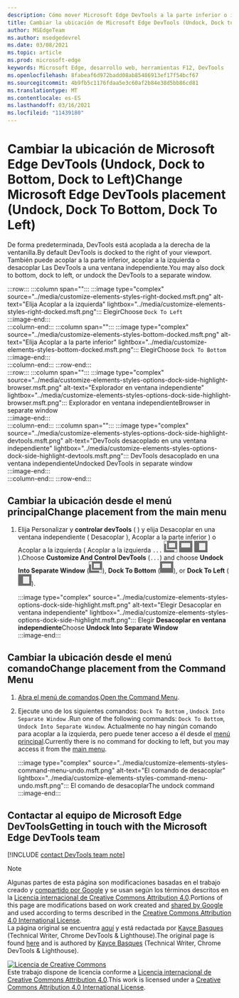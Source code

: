 ```yaml
---
description: Cómo mover Microsoft Edge DevTools a la parte inferior o izquierda de la ventanilla, o a una ventana independiente.
title: Cambiar la ubicación de Microsoft Edge DevTools (Undock, Dock to Bottom, Dock to Left)
author: MSEdgeTeam
ms.author: msedgedevrel
ms.date: 03/08/2021
ms.topic: article
ms.prod: microsoft-edge
keywords: Microsoft Edge, desarrollo web, herramientas F12, DevTools
ms.openlocfilehash: 8fabeaf6d972badd08ab85486913ef17f54bcf67
ms.sourcegitcommit: 4b9fb5c1176fdaa5e3c60af2b84e38d5bb86cd81
ms.translationtype: MT
ms.contentlocale: es-ES
ms.lasthandoff: 03/16/2021
ms.locfileid: "11439180"
---
```

<!-- Copyright Kayce Basques 

   Licensed under the Apache License, Version 2.0 (the "License");
   you may not use this file except in compliance with the License.
   You may obtain a copy of the License at

       https://www.apache.org/licenses/LICENSE-2.0

   Unless required by applicable law or agreed to in writing, software
   distributed under the License is distributed on an "AS IS" BASIS,
   WITHOUT WARRANTIES OR CONDITIONS OF ANY KIND, either express or implied.
   See the License for the specific language governing permissions and
   limitations under the License.  -->

# <a name="change-microsoft-edge-devtools-placement-undock-dock-to-bottom-dock-to-left"></a><span data-ttu-id="42af4-104">Cambiar la ubicación de Microsoft Edge DevTools (Undock, Dock to Bottom, Dock to Left)</span><span class="sxs-lookup"><span data-stu-id="42af4-104">Change Microsoft Edge DevTools placement (Undock, Dock To Bottom, Dock To Left)</span></span>  

<span data-ttu-id="42af4-105">De forma predeterminada, DevTools está acoplada a la derecha de la ventanilla.</span><span class="sxs-lookup"><span data-stu-id="42af4-105">By default DevTools is docked to the right of your viewport.</span></span>  <span data-ttu-id="42af4-106">También puede acoplar a la parte inferior, acoplar a la izquierda o desacoplar Las DevTools a una ventana independiente.</span><span class="sxs-lookup"><span data-stu-id="42af4-106">You may also dock to bottom, dock to left, or undock the DevTools to a separate window.</span></span>  

:::row:::
   :::column span="":::
      :::image type="complex" source="../media/customize-elements-styles-right-docked.msft.png" alt-text="Elija Acoplar a la izquierda" lightbox="../media/customize-elements-styles-right-docked.msft.png":::
         <span data-ttu-id="42af4-108">Elegir</span><span class="sxs-lookup"><span data-stu-id="42af4-108">Choose</span></span> `Dock To Left`  
      :::image-end:::  
   :::column-end:::
   :::column span="":::
      :::image type="complex" source="../media/customize-elements-styles-bottom-docked.msft.png" alt-text="Elija Acoplar a la parte inferior" lightbox="../media/customize-elements-styles-bottom-docked.msft.png":::
         <span data-ttu-id="42af4-110">Elegir</span><span class="sxs-lookup"><span data-stu-id="42af4-110">Choose</span></span> `Dock To Bottom`  
      :::image-end:::  
   :::column-end:::
:::row-end:::  
:::row:::
   :::column span="":::
      :::image type="complex" source="../media/customize-elements-styles-options-dock-side-highlight-browser.msft.png" alt-text="Explorador en ventana independiente" lightbox="../media/customize-elements-styles-options-dock-side-highlight-browser.msft.png":::
         <span data-ttu-id="42af4-112">Explorador en ventana independiente</span><span class="sxs-lookup"><span data-stu-id="42af4-112">Browser in separate window</span></span>  
      :::image-end:::  
   :::column-end:::
   :::column span="":::
      :::image type="complex" source="../media/customize-elements-styles-options-dock-side-highlight-devtools.msft.png" alt-text="DevTools desacoplado en una ventana independiente" lightbox="../media/customize-elements-styles-options-dock-side-highlight-devtools.msft.png":::
         <span data-ttu-id="42af4-114">DevTools desacoplado en una ventana independiente</span><span class="sxs-lookup"><span data-stu-id="42af4-114">Undocked DevTools in separate window</span></span>  
      :::image-end:::  
   :::column-end:::
:::row-end:::  

## <a name="change-placement-from-the-main-menu"></a><span data-ttu-id="42af4-115">Cambiar la ubicación desde el menú principal</span><span class="sxs-lookup"><span data-stu-id="42af4-115">Change placement from the main menu</span></span>  

1.  <span data-ttu-id="42af4-116">Elija Personalizar y **controlar devTools** \( \) y elija Desacoplar en una ventana independiente \( Desacoplar \), Acoplar a la parte inferior \) o Acoplar a la izquierda \( Acoplar a la izquierda `...`  ![ ](../media/undock-icon.msft.png)  ![ ](../media/bottom-icon.msft.png)  ![ ](../media/left-icon.msft.png) \).</span><span class="sxs-lookup"><span data-stu-id="42af4-116">Choose **Customize And Control DevTools** \(`...`\) and choose **Undock Into Separate Window** \(![Undock](../media/undock-icon.msft.png)\), **Dock To Bottom** \(![Dock To Bottom](../media/bottom-icon.msft.png)\), or **Dock To Left** \(![Dock To Left](../media/left-icon.msft.png)\).</span></span>  
    
    :::image type="complex" source="../media/customize-elements-styles-options-dock-side-highlight.msft.png" alt-text="Elegir Desacoplar en ventana independiente" lightbox="../media/customize-elements-styles-options-dock-side-highlight.msft.png":::
       <span data-ttu-id="42af4-118">Elegir **Desacoplar en ventana independiente**</span><span class="sxs-lookup"><span data-stu-id="42af4-118">Choose **Undock Into Separate Window**</span></span>  
    :::image-end:::  
    
## <a name="change-placement-from-the-command-menu"></a><span data-ttu-id="42af4-119">Cambiar la ubicación desde el menú comando</span><span class="sxs-lookup"><span data-stu-id="42af4-119">Change placement from the Command Menu</span></span>  

1.  <span data-ttu-id="42af4-120">[Abra el menú de comandos][DevtoolsCommandMenu].</span><span class="sxs-lookup"><span data-stu-id="42af4-120">[Open the Command Menu][DevtoolsCommandMenu].</span></span>  
1.  <span data-ttu-id="42af4-121">Ejecute uno de los siguientes comandos: `Dock To Bottom` , `Undock Into Separate Window` .</span><span class="sxs-lookup"><span data-stu-id="42af4-121">Run one of the following commands: `Dock To Bottom`, `Undock Into Separate Window`.</span></span>  <span data-ttu-id="42af4-122">Actualmente no hay ningún comando para acoplar a la izquierda, pero puede tener acceso a él desde el [menú principal](#change-placement-from-the-main-menu).</span><span class="sxs-lookup"><span data-stu-id="42af4-122">Currently there is no command for docking to left, but you may access it from the [main menu](#change-placement-from-the-main-menu).</span></span>  
    
    :::image type="complex" source="../media/customize-elements-styles-command-menu-undo.msft.png" alt-text="El comando de desacoplar" lightbox="../media/customize-elements-styles-command-menu-undo.msft.png":::
       <span data-ttu-id="42af4-124">El comando de desacoplar</span><span class="sxs-lookup"><span data-stu-id="42af4-124">The undock command</span></span>  
    :::image-end:::  
    
## <a name="getting-in-touch-with-the-microsoft-edge-devtools-team"></a><span data-ttu-id="42af4-125">Contactar al equipo de Microsoft Edge DevTools</span><span class="sxs-lookup"><span data-stu-id="42af4-125">Getting in touch with the Microsoft Edge DevTools team</span></span>  

[!INCLUDE [contact DevTools team note](../includes/contact-devtools-team-note.md)]  

<!-- links -->  

[DevtoolsCommandMenu]: ../command-menu/index.md "Ejecute comandos con el menú Comando de Microsoft Edge DevTools | Microsoft Docs"  

> [!NOTE]
> <span data-ttu-id="42af4-127">Algunas partes de esta página son modificaciones basadas en el trabajo creado y [compartido por Google][GoogleSitePolicies] y se usan según los términos descritos en la [Licencia internacional de Creative Commons Attribution 4.0][CCA4IL].</span><span class="sxs-lookup"><span data-stu-id="42af4-127">Portions of this page are modifications based on work created and [shared by Google][GoogleSitePolicies] and used according to terms described in the [Creative Commons Attribution 4.0 International License][CCA4IL].</span></span>  
> <span data-ttu-id="42af4-128">La página original se encuentra [aquí](https://developers.google.com/web/tools/chrome-devtools/customize/placement) y está redactada por [Kayce Basques][KayceBasques] \(Technical Writer, Chrome DevTools \& Lighthouse\).</span><span class="sxs-lookup"><span data-stu-id="42af4-128">The original page is found [here](https://developers.google.com/web/tools/chrome-devtools/customize/placement) and is authored by [Kayce Basques][KayceBasques] \(Technical Writer, Chrome DevTools \& Lighthouse\).</span></span>  

[![Licencia de Creative Commons][CCby4Image]][CCA4IL]  
<span data-ttu-id="42af4-130">Este trabajo dispone de licencia conforme a [Licencia internacional de Creative Commons Attribution 4.0][CCA4IL].</span><span class="sxs-lookup"><span data-stu-id="42af4-130">This work is licensed under a [Creative Commons Attribution 4.0 International License][CCA4IL].</span></span>  

[CCA4IL]: https://creativecommons.org/licenses/by/4.0  
[CCby4Image]: https://i.creativecommons.org/l/by/4.0/88x31.png  
[GoogleSitePolicies]: https://developers.google.com/terms/site-policies  
[KayceBasques]: https://developers.google.com/web/resources/contributors/kaycebasques  

